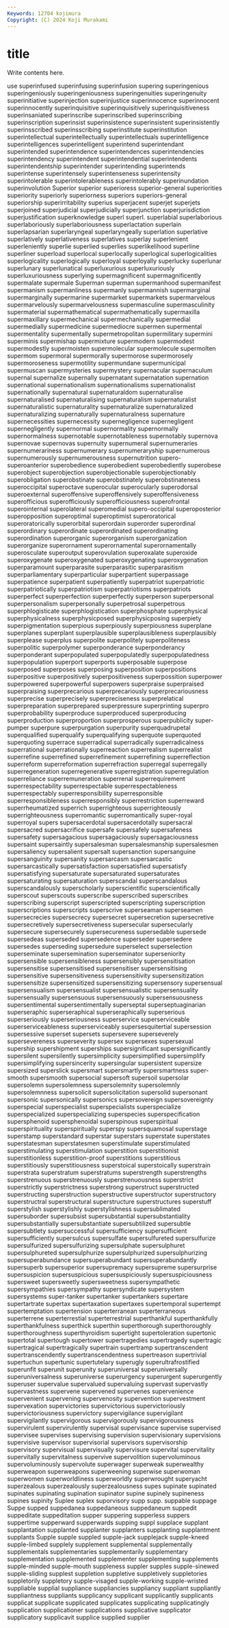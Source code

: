 ```yaml
---
Keywords: 12704 kojimura
Copyright: (C) 2024 Koji Murakami
---
```


# title

Write contents here.



use superinfused superinfusing
superinfusion supering superingenious superingeniously superingeniousness superingenuities superingenuity superinitiative superinjection superinjustice
superinnocence superinnocent superinnocently superinquisitive superinquisitively superinquisitiveness superinsaniated superinscribe superinscribed superinscribing
superinscription superinsist superinsistence superinsistent superinsistently superinsscribed superinsscribing superinstitute superinstitution superintellectual
superintellectually superintellectuals superintelligence superintelligences superintelligent superintend superintendant superintended superintendence superintendences
superintendencies superintendency superintendent superintendential superintendents superintendentship superintender superintending superintends superintense
superintensely superintenseness superintensity superintolerable superintolerableness superintolerably superinundation superinvolution Superior superior
superioress superior-general superiorities superiority superiorly superiorness superiors superiors-general superiorship superirritability
superius superjacent superjet superjets superjoined superjudicial superjudicially superjunction superjurisdiction superjustification
superknowledge superl superl. superlabial superlaborious superlaboriously superlaboriousness superlactation superlain superlapsarian
superlaryngeal superlaryngeally superlation superlative superlatively superlativeness superlatives superlay superlenient superleniently
superlie superlied superlies superlikelihood superline superliner superload superlocal superlocally superlogical
superlogicalities superlogicality superlogically superloyal superloyally superlucky superlunar superlunary superlunatical superluxurious
superluxuriously superluxuriousness superlying supermagnificent supermagnificently supermalate supermale Superman superman supermanhood
supermanifest supermanism supermanliness supermanly supermannish supermarginal supermarginally supermarine supermarket supermarkets
supermarvelous supermarvelously supermarvelousness supermasculine supermasculinity supermaterial supermathematical supermathematically supermaxilla supermaxillary
supermechanical supermechanically supermedial supermedially supermedicine supermediocre supermen supermental supermentality supermentally
supermetropolitan supermilitary supermini superminis supermishap supermixture supermodern supermodest supermodestly supermoisten
supermolecular supermolecule supermolten supermom supermoral supermorally supermorose supermorosely supermoroseness supermotility
supermundane supermunicipal supermuscan supermysteries supermystery supernacular supernaculum supernal supernalize supernally
supernatant supernatation supernation supernational supernationalism supernationalisms supernationalist supernationally supernatural supernaturaldom
supernaturalise supernaturalised supernaturalising supernaturalism supernaturalist supernaturalistic supernaturality supernaturalize supernaturalized supernaturalizing
supernaturally supernaturalness supernature supernecessities supernecessity supernegligence supernegligent supernegligently supernormal supernormality
supernormally supernormalness supernotable supernotableness supernotably supernova supernovae supernovas supernuity supernumeral
supernumeraries supernumerariness supernumerary supernumeraryship supernumerous supernumerously supernumerousness supernutrition supero- superoanterior
superobedience superobedient superobediently superobese superobject superobjection superobjectionable superobjectionably superobligation superobstinate
superobstinately superobstinateness superoccipital superoctave superocular superocularly superodorsal superoexternal superoffensive superoffensively
superoffensiveness superofficious superofficiously superofficiousness superofrontal superointernal superolateral superomedial supero-occipital superoposterior
superopposition superoptimal superoptimist superoratorical superoratorically superorbital superordain superorder superordinal superordinary
superordinate superordinated superordinating superordination superorganic superorganism superorganization superorganize superornament superornamental
superornamentally superosculate superoutput superovulation superoxalate superoxide superoxygenate superoxygenated superoxygenating superoxygenation
superparamount superparasite superparasitic superparasitism superparliamentary superparticular superpartient superpassage superpatience superpatient
superpatiently superpatriot superpatriotic superpatriotically superpatriotism superpatriotisms superpatriots superperfect superperfection superperfectly
superperson superpersonal superpersonalism superpersonally superpetrosal superpetrous superphlogisticate superphlogistication superphosphate superphysical
superphysicalness superphysicposed superphysicposing superpiety superpigmentation superpious superpiously superpiousness superplane superplanes
superplant superplausible superplausibleness superplausibly superplease superplus superpolite superpolitely superpoliteness superpolitic
superpolymer superponderance superponderancy superponderant superpopulated superpopulatedly superpopulatedness superpopulation superport superports
superposable superpose superposed superposes superposing superposition superpositions superpositive superpositively superpositiveness
superpossition superpower superpowered superpowerful superpowers superpraise superpraised superpraising superprecarious superprecariously
superprecariousness superprecise superprecisely superpreciseness superprelatical superpreparation superprepared superpressure superprinting superpro
superprobability superproduce superproduced superproducing superproduction superproportion superprosperous superpublicity super-pumper superpure
superpurgation superpurity superquadrupetal superqualified superqualify superqualifying superquote superquoted superquoting superrace
superradical superradically superradicalness superrational superrationally superreaction superrealism superrealist superrefine superrefined
superrefinement superrefining superreflection superreform superreformation superrefraction superregal superregally superregeneration superregenerative
superregistration superregulation superreliance superremuneration superrenal superrequirement superrespectability superrespectable superrespectableness superrespectably
superresponsibility superresponsible superresponsibleness superresponsibly superrestriction superreward superrheumatized superrich superrighteous superrighteously
superrighteousness superromantic superromantically super-royal superroyal supers supersacerdotal supersacerdotally supersacral supersacred
supersacrifice supersafe supersafely supersafeness supersafety supersagacious supersagaciously supersagaciousness supersaint supersaintly
supersalesman supersalesmanship supersalesmen supersaliency supersalient supersalt supersanction supersanguine supersanguinity supersanity
supersarcasm supersarcastic supersarcastically supersatisfaction supersatisfied supersatisfy supersatisfying supersaturate supersaturated supersaturates
supersaturating supersaturation superscandal superscandalous superscandalously superscholarly superscientific superscientifically superscout superscouts
superscribe superscribed superscribes superscribing superscript superscripted superscripting superscription superscriptions superscripts
superscrive superseaman superseamen supersecrecies supersecrecy supersecret supersecretion supersecretive supersecretively supersecretiveness
supersecular supersecularly supersecure supersecurely supersecureness supersedable supersede supersedeas superseded supersedence
superseder supersedere supersedes superseding supersedure superselect superselection superseminate supersemination superseminator
superseniority supersensible supersensibleness supersensibly supersensitisation supersensitise supersensitised supersensitiser supersensitising supersensitive
supersensitiveness supersensitivity supersensitization supersensitize supersensitized supersensitizing supersensory supersensual supersensualism supersensualist
supersensualistic supersensuality supersensually supersensuous supersensuously supersensuousness supersentimental supersentimentally superseptal superseptuaginarian
superseraphic superseraphical superseraphically superserious superseriously superseriousness superservice superserviceable superserviceableness superserviceably
supersesquitertial supersession supersessive superset supersets supersevere superseverely supersevereness superseverity supersex
supersexes supersexual supership supershipment superships supersignificant supersignificantly supersilent supersilently supersimplicity
supersimplified supersimplify supersimplifying supersincerity supersingular supersistent supersize supersized superslick supersmart
supersmartly supersmartness super-smooth supersmooth supersocial supersoft supersoil supersolar supersolemn supersolemness
supersolemnity supersolemnly supersolemnness supersolicit supersolicitation supersolid supersonant supersonic supersonically supersonics
supersovereign supersovereignty superspecial superspecialist superspecialists superspecialize superspecialized superspecializing superspecies superspecification
supersphenoid supersphenoidal superspinous superspiritual superspirituality superspiritually superspy supersquamosal superstage superstamp
superstandard superstar superstars superstate superstates superstatesman superstatesmen superstimulate superstimulated superstimulating
superstimulation superstition superstitionist superstitionless superstition-proof superstitions superstitious superstitiously superstitiousness superstoical
superstoically superstrain superstrata superstratum superstratums superstrength superstrengths superstrenuous superstrenuously superstrenuousness
superstrict superstrictly superstrictness superstrong superstruct superstructed superstructing superstruction superstructive superstructor
superstructory superstructral superstructural superstructure superstructures superstuff superstylish superstylishly superstylishness supersublimated
supersuborder supersubsist supersubstantial supersubstantiality supersubstantially supersubstantiate supersubtilized supersubtle supersubtlety supersuccessful
supersufficiency supersufficient supersufficiently supersulcus supersulfate supersulfureted supersulfurize supersulfurized supersulfurizing supersulphate
supersulphuret supersulphureted supersulphurize supersulphurized supersulphurizing supersuperabundance supersuperabundant supersuperabundantly supersuperb supersuperior
supersupremacy supersupreme supersurprise supersuspicion supersuspicious supersuspiciously supersuspiciousness supersweet supersweetly supersweetness
supersympathetic supersympathies supersympathy supersyndicate supersystem supersystems super-tanker supertanker supertankers supertare
supertartrate supertax supertaxation supertaxes supertemporal supertempt supertemptation supertension superterranean superterraneous
superterrene superterrestial superterrestrial superthankful superthankfully superthankfulness superthick superthin superthorough superthoroughly
superthoroughness superthyroidism supertight supertoleration supertonic supertotal supertough supertower supertragedies supertragedy
supertragic supertragical supertragically supertrain supertramp supertranscendent supertranscendently supertranscendentness supertreason supertrivial
supertuchun supertunic supertutelary superugly superultrafrostified superunfit superunit superunity superuniversal superuniversally
superuniversalness superuniverse superurgency superurgent superurgently superuser supervalue supervalued supervaluing supervast
supervastly supervastness supervene supervened supervenes supervenience supervenient supervening supervenosity supervention
supervestment supervexation supervictories supervictorious supervictoriously supervictoriousness supervictory supervigilance supervigilant supervigilantly
supervigorous supervigorously supervigorousness supervirulent supervirulently supervisal supervisance supervise supervised supervisee
supervises supervising supervision supervisionary supervisions supervisive supervisor supervisorial supervisors supervisorship
supervisory supervisual supervisually supervisure supervital supervitality supervitally supervitalness supervive supervolition
supervoluminous supervoluminously supervolute superwager superweak superwealthy superweapon superweapons superweening superwise
superwoman superwomen superworldliness superworldly superwrought superyacht superzealous superzealously superzealousness supes
supinate supinated supinates supinating supination supinator supine supinely supineness supines
supinity Suplee suplex suporvisory supp supp. suppable suppage Suppe supped
suppedanea suppedaneous suppedaneum suppedit suppeditate suppeditation supper suppering supperless suppers
suppertime supperward supperwards supping suppl supplace supplant supplantation supplanted supplanter
supplanters supplanting supplantment supplants Supple supple suppled supple-jack supplejack supple-kneed
supple-limbed supplely supplement supplemental supplementally supplementals supplementaries supplementarily supplementary supplementation
supplemented supplementer supplementing supplements supple-minded supple-mouth suppleness suppler supples supple-sinewed
supple-sliding supplest suppletion suppletive suppletively suppletories suppletorily suppletory supple-visaged supple-working
supple-wristed suppliable supplial suppliance suppliancies suppliancy suppliant suppliantly suppliantness suppliants
supplicancy supplicant supplicantly supplicants supplicat supplicate supplicated supplicates supplicating supplicatingly
supplication supplicationer supplications supplicative supplicator supplicatory supplicavit supplice supplied supplier
